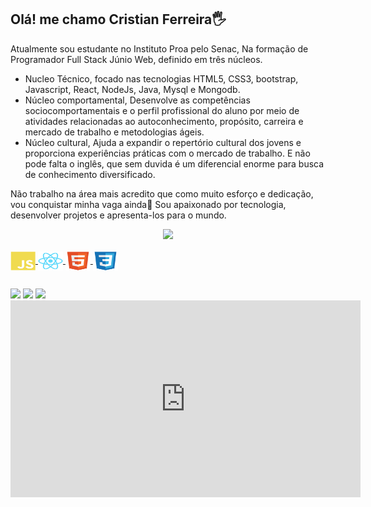 ## Olá! me chamo Cristian Ferreira🖐
Atualmente sou estudante no Instituto Proa pelo Senac, Na formação de Programador Full Stack Júnio Web, definido em três núcleos.
- Nucleo Técnico, focado nas tecnologias HTML5, CSS3, bootstrap, Javascript, React, NodeJs, Java, Mysql e Mongodb.
- Núcleo comportamental, Desenvolve as competências sociocomportamentais e o perfil profissional do aluno por meio de atividades relacionadas ao autoconhecimento, propósito, carreira e mercado de trabalho e metodologias ágeis.
- Núcleo cultural, Ajuda a expandir o repertório cultural dos jovens e proporciona experiências práticas com o mercado de trabalho. 
E não pode falta o inglês, que sem duvida é um diferencial enorme para busca de conhecimento diversificado.

Não trabalho na área mais acredito que como muito esforço e dedicação, vou conquistar minha vaga ainda💙
Sou apaixonado por tecnologia, desenvolver projetos e apresenta-los para o mundo.
<div align="center">
  <a href="https://github.com/Cristian-ferre">
  
<img height="180em" src="https://github-readme-stats.vercel.app/api?username=Cristian-Ferre&show_icons=true&theme=algolia&include_all_commits=true&count_private=true"/>

</div>
<div style="display: inline_block"><br>
  <img align="center" alt="Rafa-Js" height="30" width="40" src="https://raw.githubusercontent.com/devicons/devicon/master/icons/javascript/javascript-plain.svg">
  <img align="center" alt="Rafa-React" height="30" width="40" src="https://raw.githubusercontent.com/devicons/devicon/master/icons/react/react-original.svg">
  <img align="center" alt="Rafa-HTML" height="30" width="40" src="https://raw.githubusercontent.com/devicons/devicon/master/icons/html5/html5-original.svg">
  <img align="center" alt="Rafa-CSS" height="30" width="40" src="https://raw.githubusercontent.com/devicons/devicon/master/icons/css3/css3-original.svg">
</div>
  
  ##
 
<div> 
  <a href="https://instagram.com/cristianf_Olv" target="_blank"><img src="https://img.shields.io/badge/-Instagram-%23E4405F?style=for-the-badge&logo=instagram&logoColor=white" target="_blank"></a>
  <a href = "mailto:cristianferreiradeoliveira.ti@gmail.com"><img src="https://img.shields.io/badge/-Gmail-%23333?style=for-the-badge&logo=gmail&logoColor=white" target="_blank"></a>
  <a href="https://www.linkedin.com/in/cristianfdeoliveira" target="_blank"><img src="https://img.shields.io/badge/-LinkedIn-%230077B5?style=for-the-badge&logo=linkedin&logoColor=white" target="_blank"></a> 
  
  <iframe width="560" height="315" src="https://www.youtube.com/embed/X6aMWDDJlJg" title="YouTube video player" frameborder="0" allow="accelerometer; autoplay; clipboard-write; encrypted-media; gyroscope; picture-in-picture" allowfullscreen></iframe>
 
  
 
</div>
